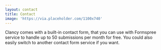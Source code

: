 ```yaml
---
layout: contact
title: Contact
image: 'https://via.placeholder.com/1100x740'
---
```


Clancy comes with a built-in contact form, that you can use with Formspree service to handle up to 50 submissions per month for free. You could also easily switch to another contact form service if you want.